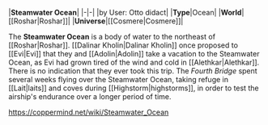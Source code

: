 |**Steamwater Ocean**|
|-|-|
|by User: Otto didact|
|**Type**|Ocean|
|**World**|[[Roshar\|Roshar]]|
|**Universe**|[[Cosmere\|Cosmere]]|

The **Steamwater Ocean** is a body of water to the northeast of [[Roshar\|Roshar]].
[[Dalinar Kholin\|Dalinar Kholin]] once proposed to [[Evi\|Evi]] that they and [[Adolin\|Adolin]] take a vacation to the Steamwater Ocean, as Evi had grown tired of the wind and cold in [[Alethkar\|Alethkar]]. There is no indication that they ever took this trip.
The *Fourth Bridge* spent several weeks flying over the Steamwater Ocean, taking refuge in [[Lait\|laits]] and coves during [[Highstorm\|highstorms]], in order to test the airship's endurance over a longer period of time.



https://coppermind.net/wiki/Steamwater_Ocean